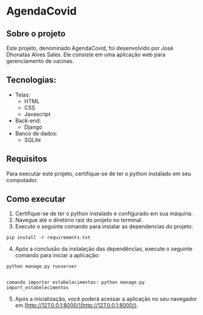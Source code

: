 # AgendaCovid

## Sobre o projeto
Este projeto, denominado AgendaCovid, foi desenvolvido por José Dhonatas Alves Sales. Ele consiste em uma aplicação web para gerenciamento de vacinas.

## Tecnologias:
- Telas:
  - HTML
  - CSS
  - Javascript
- Back-end:
  - Django
- Banco de dados:
  - SQLite 

## Requisitos
Para executar este projeto, certifique-se de ter o python instalado em seu computador.

## Como executar

1. Certifique-se de ter o python instalado e configurado em sua máquina.
2. Navegue até o diretório raiz do projeto no terminal.
3. Execute o seguinte comando para instalar as dependencias do projeto:
```shell script
pip install -r requirements.txt
```
4. Após a conclusão da instalação das dependências, execute o seguinte comando para iniciar a aplicação:
```shell script
python manage.py runserver


comando importar estabelecimentos: python manage.py import_estabelecimentos

```
5. Após a inicialização, você poderá acessar a aplicação no seu navegador em [http://127.0.0.1:8000/](http://127.0.0.1:8000/).


